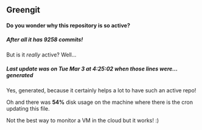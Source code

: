 ## Greengit

#### Do you wonder why this repository is so active?

##### After all it has 9258 commits!

But is it *really* active? Well...

##### Last update was on Tue Mar 3 at 4:25:02 when those lines were... generated

Yes, generated, because it certainly helps a lot to have such an active repo!

Oh and there was **54%** disk usage on the machine
where there is the cron updating this file.

Not the best way to monitor a VM in the cloud but it works! :)
